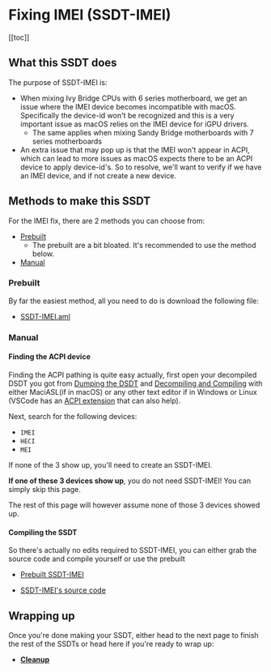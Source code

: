 # Fixing IMEI (SSDT-IMEI)

[[toc]]

## What this SSDT does

The purpose of SSDT-IMEI is:

* When mixing Ivy Bridge CPUs with 6 series motherboard, we get an issue where the IMEI device becomes incompatible with macOS. Specifically the device-id won't be recognized and this is a very important issue as macOS relies on the IMEI device for iGPU drivers.
  * The same applies when mixing Sandy Bridge motherboards with 7 series motherboards
* An extra issue that may pop up is that the IMEI won't appear in ACPI, which can lead to more issues as macOS expects there to be an ACPI device to apply device-id's. So to resolve, we'll want to verify if we have an IMEI device, and if not create a new device.

## Methods to make this SSDT

For the IMEI fix, there are 2 methods you can choose from:

* [Prebuilt](#prebuilt)
  * The prebuilt are a bit bloated. It's recommended to use the method below.
* [Manual](#manual)

### Prebuilt

By far the easiest method, all you need to do is download the following file:

* [SSDT-IMEI.aml](https://github.com/macos86/Getting-Started-With-ACPI/blob/master/extra-files/compiled/SSDT-IMEI.aml)

### Manual

#### Finding the ACPI device

Finding the ACPI pathing is quite easy actually, first open your decompiled DSDT you got from [Dumping the DSDT](../dump.md) and [Decompiling and Compiling](../compile.md) with either MaciASL(if in macOS) or any other text editor if in Windows or Linux (VSCode has an [ACPI extension](https://marketplace.visualstudio.com/items?itemName=Thog.vscode-asl) that can also help).

Next, search for the following devices:

* `IMEI`
* `HECI`
* `MEI`

If none of the 3 show up, you'll need to create an SSDT-IMEI.

**If one of these 3 devices show up**, you do not need SSDT-IMEI! You can simply skip this page.

The rest of this page will however assume none of those 3 devices showed up.

#### Compiling the SSDT

So there's actually no edits required to SSDT-IMEI, you can either grab the source code and compile yourself or use the prebuilt

* [Prebuilt SSDT-IMEI](https://github.com/macos86/Getting-Started-With-ACPI/blob/master/extra-files/compiled/SSDT-IMEI-S.aml)

* [SSDT-IMEI's source code](https://github.com/acidanthera/OpenCorePkg/tree/master/Docs/AcpiSamples/Source/SSDT-IMEI.dsl)

## Wrapping up

Once you're done making your SSDT, either head to the next page to finish the rest of the SSDTs or head here if you're ready to wrap up:

* [**Cleanup**](/cleanup.md)
